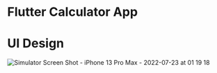 # Flutter Calculator App

# UI Design
![Simulator Screen Shot - iPhone 13 Pro Max - 2022-07-23 at 01 19 18](https://user-images.githubusercontent.com/47206155/180533019-72fb9ad3-429d-483f-82d5-2cf00e03fbe2.png)

